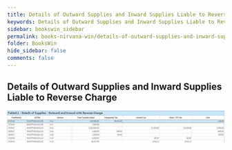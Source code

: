 ```yaml
---
title: Details of Outward Supplies and Inward Supplies Liable to Reverse Charge
keywords: Details of Outward Supplies and Inward Supplies Liable to Reverse Charge
sidebar: bookswin_sidebar
permalink: books-nirvana-win/details-of-outward-supplies-and-inward-supplies-liable-to-reverse-charge.html
folder: BooksWin
hide_sidebar: false
comments: false
---
```


## Details of Outward Supplies and Inward Supplies Liable to Reverse Charge

![](/images/gstr3b-detail-outward.jpg)
